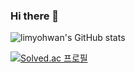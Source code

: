 ### Hi there 👋

<!--
**limyohwan/limyohwan** is a ✨ _special_ ✨ repository because its `README.md` (this file) appears on your GitHub profile.

Here are some ideas to get you started:

- 🔭 I’m currently working on ...
- 🌱 I’m currently learning ...
- 👯 I’m looking to collaborate on ...
- 🤔 I’m looking for help with ...
- 💬 Ask me about ...
- 📫 How to reach me: ...
- 😄 Pronouns: ...
- ⚡ Fun fact: ...
-->

![limyohwan's GitHub stats](https://github-readme-stats.vercel.app/api?username=limyohwan&show_icons=true&theme=radical)

[![Solved.ac
프로필](http://mazassumnida.wtf/api/v2/generate_badge?boj=dyghks7102)](https://solved.ac/dyghks7102)
